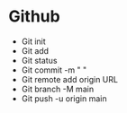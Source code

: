 # Github

- Git init
- Git add
- Git status
- Git commit -m " "
- Git remote add origin URL
- Git branch  -M main 
- Git push -u origin main